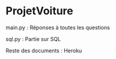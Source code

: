 # ProjetVoiture

main.py : Réponses à toutes les questions

sql.py : Partie sur SQL

Reste des documents : Heroku

